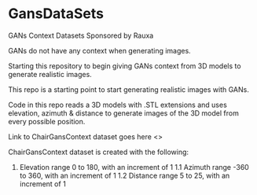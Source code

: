 # GansDataSets
GANs Context Datasets Sponsored by Rauxa

GANs do not have any context when generating images.

Starting this repository to begin giving GANs context from 3D models to generate realistic images.

This repo is a starting point to start generating realistic images with GANs.

Code in this repo reads a 3D models with .STL extensions and uses elevation, azimuth & distance to generate images of the 3D model from every possible position.

Link to ChairGansContext dataset goes here <>

ChairGansContext dataset is created with the following:
   1. Elevation range 0 to 180, with an increment of 1
      1.1 Azimuth range -360 to 360, with an increment of 1
         1.2 Distance range 5 to 25, with an increment of 1
